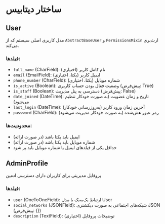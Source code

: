 # ساختار دیتابیس

## User
مدل کاربری اصلی سیستم که از `AbstractBaseUser` و `PermissionsMixin` ارث‌بری می‌کند.

### فیلدها:
- `full_name` (CharField): نام کامل کاربر (اختیاری)
- `email` (EmailField): ایمیل کاربر (یکتا، اختیاری)
- `phone_number` (CharField): شماره موبایل (یکتا، اختیاری)
- `is_active` (Boolean): وضعیت فعال بودن حساب کاربری (پیش‌فرض: True)
- `is_staff` (Boolean): دسترسی به پنل مدیریت (پیش‌فرض: False)
- `date_joined` (DateTime): تاریخ و زمان عضویت (به صورت خودکار تنظیم می‌شود)
- `last_login` (DateTime): آخرین زمان ورود کاربر (به‌روزرسانی خودکار)
- `password` (CharField): رمز عبور هش‌شده (به صورت خودکار مدیریت می‌شود)

### محدودیت‌ها:
- ایمیل باید یکتا باشد (در صورت ارائه)
- شماره موبایل باید یکتا باشد (در صورت ارائه)
- حداقل یکی از فیلدهای ایمیل یا شماره موبایل باید پر شود

## AdminProfile
پروفایل مدیریتی برای کاربران دارای دسترسی ادمین

### فیلدها:
- `user` (OneToOneField): ارتباط یک‌به‌یک با مدل User
- `social_networks` (JSONField): شبکه‌های اجتماعی به صورت دیکشنری JSON (پیش‌فرض: {})
- `description` (TextField): توضیحات پروفایل (اختیاری)